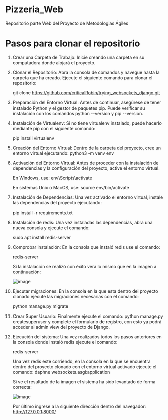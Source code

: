# Pizzeria_Web
Repositorio parte Web del Proyecto de Metodologias Ágiles

# Pasos para clonar el repositorio

1. Crear una Carpeta de Trabajo: Inicie creando una carpeta en su computadora donde alojará el proyecto.
2. Clonar el Repositorio: Abra la consola de comandos y navegue hasta la carpeta que ha creado. Ejecute el siguiente comando para clonar el repositorio:

      git clone https://github.com/criticalRobin/trying_websockets_django.git
      
3. Preparación del Entorno Virtual: Antes de continuar, asegúrese de tener instalado Python y el gestor de paquetes pip. Puede verificar su instalación con los comandos python --version y pip --version.
4. Instalación de Virtualenv: Si no tiene virtualenv instalado, puede hacerlo mediante pip con el siguiente comando:

   pip install virtualenv

5. Creación del Entorno Virtual: Dentro de la carpeta del proyecto, cree un entorno virtual ejecutando: python3 -m venv env
6. Activación del Entorno Virtual: Antes de proceder con la instalación de dependencias y la configuración del proyecto, active el entorno virtual.

   En Windows, use: env\Scripts\activate

   En sistemas Unix o MacOS, use: source env/bin/activate

7. Instalación de Dependencias: Una vez activado el entorno virtual, instale las dependencias del proyecto ejecutando:

   pip install -r requirements.txt

8. Instalación de redis: Una vez instaladas las dependencias, abra una nueva consola y ejecute el comando:
  
   sudo apt install redis-server

9. Comprobar instalación: En la consola que instaló redis use el comando:

    redis-server

   Si la instalación se realizó con éxito vera lo mismo que en la imagen a continuación:

   ![image](https://github.com/criticalRobin/trying_websockets_django/assets/133540422/2b34d3d9-1582-4054-a14b-f6a3e89ea34a)

10. Ejecutar migraciones: En la consola en la que esta dentro del proyecto clonado ejecute las migraciones necesarias con el comando:

    python manage.py migrate

11. Crear Super Usuario: Finalmente ejecute el comando: python manage.py createsuperuser y complete el formulario de registro, con esto ya podrá acceder al admin view del proyecto de Django.
12. Ejecución del sistema: Una vez realizados todos los pasos anteriores en la consola donde instaló redis ejecute el comando:

    redis-server

    Una vez redis este corriendo, en la consola en la que se encuentra dentro del proyecto clonado con el entorno virtual activado ejecute el comando: daphne websockets.asgi:application

    Si ve el resultado de la imagen el sistema ha sido levantado de forma correcta:

    ![image](https://github.com/criticalRobin/trying_websockets_django/assets/133540422/d74ac631-e53f-408a-a545-748b1ee902e8)

    Por último ingrese a la siguiente dirección dentro del navegador: http://127.0.0.1:8000/

